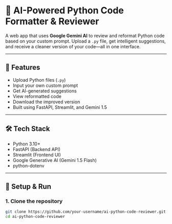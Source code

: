 # 🧠 AI-Powered Python Code Formatter & Reviewer

A web app that uses **Google Gemini AI** to review and reformat Python code based on your custom prompt. Upload a `.py` file, get intelligent suggestions, and receive a cleaner version of your code—all in one interface.

---

## 🚀 Features
- Upload Python files (`.py`)
- Input your own custom prompt
- Get AI-generated suggestions
- View reformatted code
- Download the improved version
- Built using FastAPI, Streamlit, and Gemini 1.5

---

## 🛠️ Tech Stack
- Python 3.10+
- FastAPI (Backend API)
- Streamlit (Frontend UI)
- Google Generative AI (Gemini 1.5 Flash)
- python-dotenv

---

## 🔧 Setup & Run

### 1. Clone the repository
```bash
git clone https://github.com/your-username/ai-python-code-reviewer.git
cd ai-python-code-reviewer
